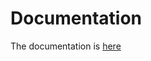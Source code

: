 # Documentation

The documentation is [here](https://grodansparadis.github.io/vscp-doc-firmware/#/)
